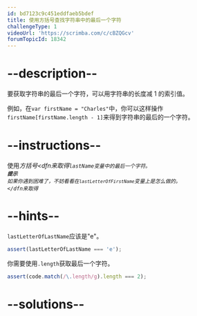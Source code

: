 ```yaml
---
id: bd7123c9c451eddfaeb5bdef
title: 使用方括号查找字符串中的最后一个字符
challengeType: 1
videoUrl: 'https://scrimba.com/c/cBZQGcv'
forumTopicId: 18342
---
```


# --description--

要获取字符串的最后一个字符，可以用字符串的长度减 1 的索引值。

例如，在`var firstName = "Charles"`中，你可以这样操作`firstName[firstName.length - 1]`来得到字符串的最后的一个字符。

# --instructions--

使用<dfn>方括号&lt;dfn来取得<code>lastName变量中的最后一个字符。 <strong>提示</strong><br>如果你遇到困难了，不妨看看在<code>lastLetterOfFirstName</code>变量上是怎么做的。 &lt;/dfn来取得<code></code></code></dfn>

# --hints--

`lastLetterOfLastName`应该是"e"。

```js
assert(lastLetterOfLastName === 'e');
```

你需要使用`.length`获取最后一个字符。

```js
assert(code.match(/\.length/g).length === 2);
```

# --solutions--


